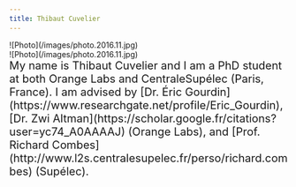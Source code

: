 ```yaml
---
title: Thibaut Cuvelier
---
```


<div class="jumbotron">
  <div class="container">
    <div class="d-none d-sm-block d-md-none" markdown="span">
      ![Photo](/images/photo.2016.11.jpg)
    </div>
    <div class="row">
      <div class="col-sm-4 d-sm-none d-md-block" markdown="span">
        ![Photo](/images/photo.2016.11.jpg)
      </div>
      <div class="col-8" markdown="span" style="font-size: 1.25rem">
        My name is Thibaut Cuvelier and I am a PhD student at both Orange Labs and CentraleSupélec (Paris, France). I am advised by [Dr. Éric Gourdin](https://www.researchgate.net/profile/Eric_Gourdin), [Dr. Zwi Altman](https://scholar.google.fr/citations?user=yc74_A0AAAAJ) (Orange Labs), and [Prof. Richard Combes](http://www.l2s.centralesupelec.fr/perso/richard.combes) (Supélec). 
      </div>
    </div>
  </div>
</div>
